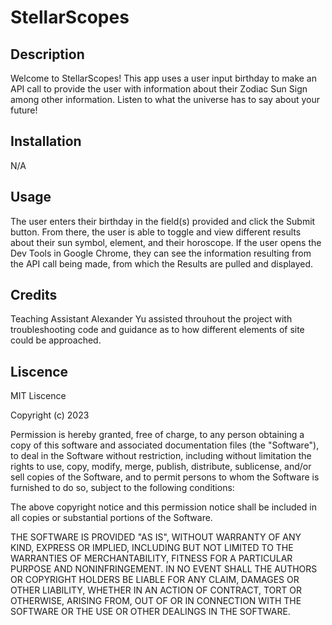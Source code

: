 # StellarScopes

## Description

Welcome to StellarScopes! This app uses a user input birthday to make an API call to provide the user with information about their Zodiac Sun Sign among other information. Listen to what the universe has to say about your future!

## Installation

N/A

## Usage

The user enters their birthday in the field(s) provided and click the Submit button. From there, the user is able to toggle and view different results about their sun symbol, element, and their horoscope. If the user opens the Dev Tools in Google Chrome, they can see the information resulting from the API call being made, from which the Results are pulled and displayed.

## Credits

Teaching Assistant Alexander Yu assisted throuhout the project with troubleshooting code and guidance as to how different elements of site could be approached.

## Liscence

MIT Liscence

Copyright (c) 2023

Permission is hereby granted, free of charge, to any person obtaining a copy of this software and associated documentation files (the "Software"), to deal in the Software without restriction, including without limitation the rights to use, copy, modify, merge, publish, distribute, sublicense, and/or sell copies of the Software, and to permit persons to whom the Software is furnished to do so, subject to the following conditions:

The above copyright notice and this permission notice shall be included in all copies or substantial portions of the Software.

THE SOFTWARE IS PROVIDED "AS IS", WITHOUT WARRANTY OF ANY KIND, EXPRESS OR IMPLIED, INCLUDING BUT NOT LIMITED TO THE WARRANTIES OF MERCHANTABILITY, FITNESS FOR A PARTICULAR PURPOSE AND NONINFRINGEMENT. IN NO EVENT SHALL THE AUTHORS OR COPYRIGHT HOLDERS BE LIABLE FOR ANY CLAIM, DAMAGES OR OTHER LIABILITY, WHETHER IN AN ACTION OF CONTRACT, TORT OR OTHERWISE, ARISING FROM, OUT OF OR IN CONNECTION WITH THE SOFTWARE OR THE USE OR OTHER DEALINGS IN THE SOFTWARE.


